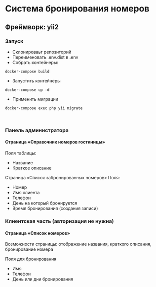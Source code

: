 # Система бронирования номеров
## Фреймворк: yii2

### Запуск
* Склонироваьт репозиторий
* Переименовать .env.dist в .env 
* Собрать контейнеры:
```
docker-compose build
```
* Запустить контейнеры
```
docker-compose up -d
```
* Применить миграции
```
docker-compose exec php yii migrate
```
&nbsp;  
### Панель администратора
#### Страница «Справочник номеров гостиницы»

Поля таблицы:
* Название
* Краткое описание

Страница «Список забронированных номеров»
Поля:
* Номер
* Имя клиента
* Телефон
* День на который бронируется
* Время бронирования (создания записи)

### Клиентская часть (авторизация не нужна)
#### Страница  «Список номеров» 

Возможности страницы: отображение названия, краткого описания,  бронирование номера

Поля для бронирования
* Имя
* Телефон
* День или дни бронирования
